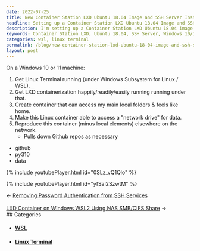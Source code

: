 ```yaml
---
date: 2022-07-25
title: New Container Station LXD Ubuntu 18.04 Image and SSH Server Install
headline: Setting up a Container Station LXD Ubuntu 18.04 Image and SSH Server on Windows 10 or 11
description: I'm setting up a Container Station LXD Ubuntu 18.04 image and SSH server on my Windows 10 or 11 machine. I'll get Linux Terminal running under Windows Subsystem for Linux / WSL, then get LXD containerization running. I'll create a container that accesses my main local folders and feels like home, and make this Linux container able to access a 'network drive' for data. Finally, I'll reproduce this container to make it easy for others to set up their own.
keywords: Container Station LXD, Ubuntu 18.04, SSH Server, Windows 10/11, Linux Terminal, WSL, LXD Containerization, Local Folders, Network Drive, Reproduce Container
categories: wsl, linux terminal
permalink: /blog/new-container-station-lxd-ubuntu-18-04-image-and-ssh-server-install/
layout: post
---
```



On a Windows 10 or 11 machine:

1. Get Linux Terminal running (under Windows Subsystem for Linux / WSL).
2. Get LXD containerization happily/readily/easily running running under that.
3. Create container that can access my main local folders & feels like home.
4. Make this Linux container able to access a "network drive" for data.
5. Reproduce this container (minus local elements) elsewhere on the network.
   - Pulls down Github repos as necessary

- github
- py310
- data

{% include youtubePlayer.html id="0SLz_vQ1Qlo" %}

{% include youtubePlayer.html id="yfSal2SzwtM" %}


<div class="post-nav"><div class="post-nav-prev"><span class="arrow">&larr;&nbsp;</span><a href="/blog/removing-password-authentication-from-ssh-services/">Removing Password Authentication from SSH Services</a></div> &nbsp; <div class="post-nav-next"><a href="/blog/lxd-container-on-windows-wsl2-using-nas-smb-cifs-share/">LXD Container on Windows WSL2 Using NAS SMB/CIFS Share</a><span class="arrow">&nbsp;&rarr;</span></div></div>
## Categories

<ul>
<li><h4><a href='/wsl/'>WSL</a></h4></li>
<li><h4><a href='/linux-terminal/'>Linux Terminal</a></h4></li></ul>